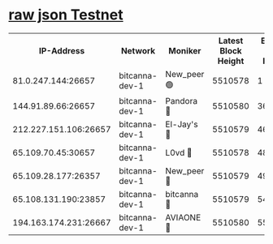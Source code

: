 [raw json Testnet](https://rpc-check.bcat.stavr.tech/bcat/rpc-bcat-result.json)
=


<table><tr><th>IP-Address</th><th>Network</th><th>Moniker</th><th>Latest Block Height</th><th>Earliest Block Height</th><th>Catching Up</th><th>Tx Index</th><th>Voting Power</th><th>Scan Time</th></tr><tr><td>81.0.247.144:26657</td><td>bitcanna-dev-1</td><td>New_peer 🟢</td><td>5510578</td><td>1</td><td>False</td><td>on</td><td>0</td><td>2023-12-14T23:22:55.138017193UTC</td></tr><tr><td>144.91.89.66:26657</td><td>bitcanna-dev-1</td><td>Pandora 🔴</td><td>5510580</td><td>3675711</td><td>False</td><td>on</td><td>2096387</td><td>2023-12-14T23:23:05.215256715UTC</td></tr><tr><td>212.227.151.106:26657</td><td>bitcanna-dev-1</td><td>El-Jay's 🔴</td><td>5510579</td><td>4670391</td><td>False</td><td>on</td><td>2218164</td><td>2023-12-14T23:23:02.025681619UTC</td></tr><tr><td>65.109.70.45:30657</td><td>bitcanna-dev-1</td><td>L0vd 🔴</td><td>5510578</td><td>4828155</td><td>False</td><td>on</td><td>7920</td><td>2023-12-14T23:22:55.563029073UTC</td></tr><tr><td>65.109.28.177:26357</td><td>bitcanna-dev-1</td><td>New_peer 🔴</td><td>5510579</td><td>4952911</td><td>False</td><td>on</td><td>2237067</td><td>2023-12-14T23:23:02.365186298UTC</td></tr><tr><td>65.108.131.190:23857</td><td>bitcanna-dev-1</td><td>bitcanna 🔴</td><td>5510579</td><td>5410579</td><td>False</td><td>off</td><td>82368</td><td>2023-12-14T23:23:02.785592793UTC</td></tr><tr><td>194.163.174.231:26667</td><td>bitcanna-dev-1</td><td>AVIAONE 🔴</td><td>5510580</td><td>5510361</td><td>False</td><td>on</td><td>1949865</td><td>2023-12-14T23:23:07.546890904UTC</td></tr></table>